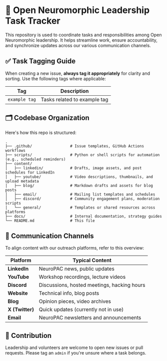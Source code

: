 # 🧠 Open Neuromorphic Leadership Task Tracker

This repository is used to coordinate tasks and responsibilities among Open Neuromorphic leadership. It helps streamline work, ensure accountability, and synchronize updates across our various communication channels.

## ✅ Task Tagging Guide

When creating a new issue, **always tag it appropriately** for clarity and sorting. Use the following tags where applicable:

| Tag           | Description |
|---------------|-------------|
| `example tag`     | Tasks related to example tag|



## 🗂️ Codebase Organization

Here's how this repo is structured:

```
.
├── .github/                 # Issue templates, GitHub Actions workflows
├── scripts/                 # Python or shell scripts for automation (e.g., scheduled reminders)
├── content/
│   ├── linkedin/            # Drafts, image assets, and post schedules for LinkedIn
│   ├── youtube/             # Video descriptions, thumbnails, and upload metadata
│   ├── blog/                # Markdown drafts and assets for blog posts
│   ├── email/               # Mailing list templates and schedules
│   ├── discord/             # Community engagement plans, moderation scripts
│   └── general/             # Templates or shared resources across platforms
├── docs/                    # Internal documentation, strategy guides
└── README.md                # This file
```

## 📡 Communication Channels

To align content with our outreach platforms, refer to this overview:

| Platform      | Typical Content |
|---------------|------------------|
| **LinkedIn**  | NeuroPAC news, public updates |
| **YouTube**   | Workshop recordings, lecture videos |
| **Discord**   | Discussions, hosted meetings, hacking hours |
| **Website**   | Technical info, blog posts |
| **Blog**      | Opinion pieces, video archives |
| **X (Twitter)** | Quick updates (currently not in use) |
| **Email**     | NeuroPAC newsletters and announcements |

## 🤝 Contribution

Leadership and volunteers are welcome to open new issues or pull requests. Please tag an `admin` if you're unsure where a task belongs.